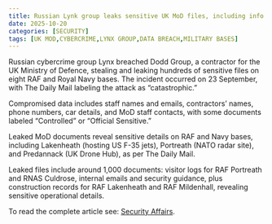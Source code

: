 ```yaml
---
title: Russian Lynk group leaks sensitive UK MoD files, including info on eight military bases
date: 2025-10-20
categories: [SECURITY]
tags: [UK MOD,CYBERCRIME,LYNX GROUP,DATA BREACH,MILITARY BASES]
---
```


Russian cybercrime group Lynx breached Dodd Group, a contractor for the UK Ministry of Defence, stealing and leaking hundreds of sensitive files on eight RAF and Royal Navy bases. The incident occurred on 23 September, with The Daily Mail labeling the attack as “catastrophic.”

Compromised data includes staff names and emails, contractors’ names, phone numbers, car details, and MoD staff contacts, with some documents labeled “Controlled” or “Official Sensitive.”

Leaked MoD documents reveal sensitive details on RAF and Navy bases, including Lakenheath (hosting US F-35 jets), Portreath (NATO radar site), and Predannack (UK Drone Hub), as per The Daily Mail.

Leaked files include around 1,000 documents: visitor logs for RAF Portreath and RNAS Culdrose, internal emails and security guidance, plus construction records for RAF Lakenheath and RAF Mildenhall, revealing sensitive operational details.

To read the complete article see: [Security Affairs](https://securityaffairs.com/183640/data-breach/russian-lynk-group-leaks-sensitive-uk-mod-files-including-info-on-eight-military-bases.html).